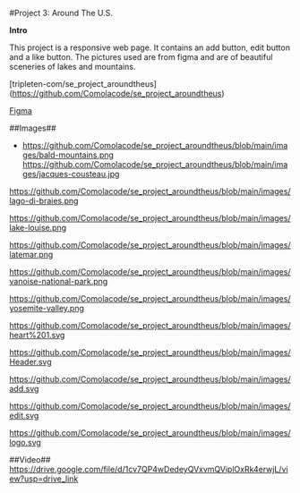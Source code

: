 #Project 3: Around The U.S.
  
**Intro**
  
This project is a responsive web page. It contains an add button, edit button and a like button. The pictures used are from figma and are of beautiful sceneries of lakes and mountains. 

[tripleten-com/se_project_aroundtheus]
(https://github.com/Comolacode/se_project_aroundtheus)
  
  
[Figma](https://www.figma.com/file/ii4xxsJ0ghevUOcssTlHZv/Sprint-3%3A-Around-the-US?node-id=0%3A1)  
  
##Images##  
  
  - https://github.com/Comolacode/se_project_aroundtheus/blob/main/images/bald-mountains.png
  https://github.com/Comolacode/se_project_aroundtheus/blob/main/images/jacques-cousteau.jpg

https://github.com/Comolacode/se_project_aroundtheus/blob/main/images/lago-di-braies.png

https://github.com/Comolacode/se_project_aroundtheus/blob/main/images/lake-louise.png

https://github.com/Comolacode/se_project_aroundtheus/blob/main/images/latemar.png

https://github.com/Comolacode/se_project_aroundtheus/blob/main/images/vanoise-national-park.png

https://github.com/Comolacode/se_project_aroundtheus/blob/main/images/yosemite-valley.png

https://github.com/Comolacode/se_project_aroundtheus/blob/main/images/heart%201.svg

https://github.com/Comolacode/se_project_aroundtheus/blob/main/images/Header.svg

https://github.com/Comolacode/se_project_aroundtheus/blob/main/images/add.svg

https://github.com/Comolacode/se_project_aroundtheus/blob/main/images/edit.svg

https://github.com/Comolacode/se_project_aroundtheus/blob/main/images/logo.svg


##Video##
https://drive.google.com/file/d/1cv7QP4wDedeyQVxvmQViplOxRk4erwjL/view?usp=drive_link